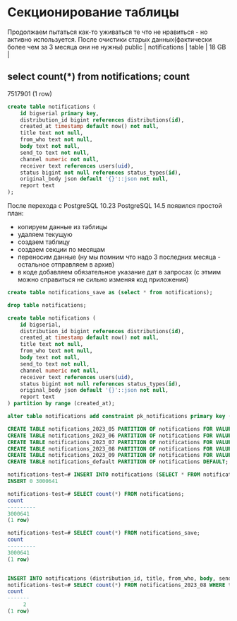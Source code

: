 # Секционирование таблицы

Продолжаем пытаться как-то уживаться те что не нравиться - но активно используется.
После очистики старых данных(фактически более чем за 3 месяца они не нужны)
public | notifications      | table  | 18 GB      |

select count(*) from notifications;
count
---------
7517901
(1 row)

```sql
create table notifications (
    id bigserial primary key,
    distribution_id bigint references distributions(id),
    created_at timestamp default now() not null,
    title text not null,
    from_who text not null,
    body text not null,
    send_to text not null,
    channel numeric not null,
    receiver text references users(uid),
    status bigint not null references status_types(id),
    original_body json default '{}'::json not null,
    report text
);
```

После перехода с PostgreSQL 10.23 PostgreSQL 14.5 появился простой план:

- копируем данные из таблицы
- удаляем текущую
- создаем таблицу
- создаем секции по месяцам
- переносим данные (ну мы помним что надо 3 последних месяца - остальное отправляем в архив)
- в коде добавляем обязательное указание дат в запросах (с этмим можно справиться не сильно изменяя код приложения)


```sql
create table notifications_save as (select * from notifications);

drop table notifications;

create table notifications (
    id bigserial,
    distribution_id bigint references distributions(id),
    created_at timestamp default now() not null,
    title text not null,
    from_who text not null,
    body text not null,
    send_to text not null,
    channel numeric not null,
    receiver text references users(uid),
    status bigint not null references status_types(id),
    original_body json default '{}'::json not null,
    report text
) partition by range (created_at);

alter table notifications add constraint pk_notifications primary key (created_at,id);

CREATE TABLE notifications_2023_05 PARTITION OF notifications FOR VALUES FROM ('2023-05-01 00:00:00') to ('2023-06-01 00:00:00');
CREATE TABLE notifications_2023_06 PARTITION OF notifications FOR VALUES FROM ('2023-06-01 00:00:00') to ('2023-07-01 00:00:00');
CREATE TABLE notifications_2023_07 PARTITION OF notifications FOR VALUES FROM ('2023-07-01 00:00:00') to ('2023-08-01 00:00:00');
CREATE TABLE notifications_2023_08 PARTITION OF notifications FOR VALUES FROM ('2023-08-01 00:00:00') to ('2023-09-01 00:00:00');
CREATE TABLE notifications_2023_09 PARTITION OF notifications FOR VALUES FROM ('2023-09-01 00:00:00') to ('2023-10-01 00:00:00');
CREATE TABLE notifications_default PARTITION OF notifications DEFAULT;

```

```sql
notifications-test=# INSERT INTO notifications (SELECT * FROM notifications);
INSERT 0 3000641

notifications-test=# SELECT count(*) FROM notifications;
count
---------
3000641
(1 row)

notifications-test=# SELECT count(*) FROM notifications_save;
count
---------
3000641
(1 row)


INSERT INTO notifications (distribution_id, title, from_who, body, send_to, channel, receiver, status, original_body) VALUES (58109, 'Созданы', 'Reserve', 'Здравствуйте', 'm.simonenko@etpgpb.ru', 2, 'e2fc1ddf-9ef1-4553-97a7-08cc87a6935d', 3, '{}');
notifications-test=# SELECT count(*) FROM notifications_2023_08 WHERE title='Созданы';
count
-------
     2
(1 row)
```

